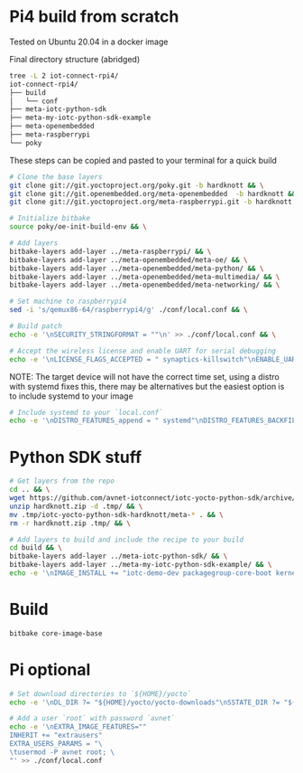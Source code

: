 # Pi4 build from scratch

Tested on Ubuntu 20.04 in a docker image

Final directory structure (abridged)
```bash
tree -L 2 iot-connect-rpi4/
iot-connect-rpi4/
├── build
│   └── conf
├── meta-iotc-python-sdk
├── meta-my-iotc-python-sdk-example
├── meta-openembedded
├── meta-raspberrypi
└── poky
```

These steps can be copied and pasted to your terminal for a quick build

```bash
# Clone the base layers
git clone git://git.yoctoproject.org/poky.git -b hardknott && \
git clone git://git.openembedded.org/meta-openembedded  -b hardknott && \
git clone git://git.yoctoproject.org/meta-raspberrypi.git -b hardknott && \

# Initialize bitbake
source poky/oe-init-build-env && \

# Add layers
bitbake-layers add-layer ../meta-raspberrypi/ && \
bitbake-layers add-layer ../meta-openembedded/meta-oe/ && \
bitbake-layers add-layer ../meta-openembedded/meta-python/ && \
bitbake-layers add-layer ../meta-openembedded/meta-multimedia/ && \
bitbake-layers add-layer ../meta-openembedded/meta-networking/ && \

# Set machine to raspberrypi4
sed -i 's/qemux86-64/raspberrypi4/g' ./conf/local.conf && \

# Build patch
echo -e '\nSECURITY_STRINGFORMAT = ""\n' >> ./conf/local.conf && \

# Accept the wireless license and enable UART for serial debugging
echo -e '\nLICENSE_FLAGS_ACCEPTED = " synaptics-killswitch"\nENABLE_UART = "1"\n' >> ./conf/local.conf
```

NOTE:
The target device will not have the correct time set, using a distro with systemd fixes this, there may be alternatives but the easiest option is to include systemd to your image

```bash
# Include systemd to your `local.conf`
echo -e '\nDISTRO_FEATURES_append = " systemd"\nDISTRO_FEATURES_BACKFILL_CONSIDERED += " sysvinit"\nVIRTUAL-RUNTIME_init_manager = " systemd"\nVIRTUAL-RUNTIME_initscripts = " systemd-compat-units"\n' >> ./conf/local.conf
```

# Python SDK stuff

```bash
# Get layers from the repo
cd .. && \
wget https://github.com/avnet-iotconnect/iotc-yocto-python-sdk/archive/refs/heads/hardknott.zip && \
unzip hardknott.zip -d .tmp/ && \
mv .tmp/iotc-yocto-python-sdk-hardknott/meta-* . && \
rm -r hardknott.zip .tmp/ && \

# Add layers to build and include the recipe to your build
cd build && \
bitbake-layers add-layer ../meta-iotc-python-sdk/ && \
bitbake-layers add-layer ../meta-my-iotc-python-sdk-example/ && \
echo -e '\nIMAGE_INSTALL += "iotc-demo-dev packagegroup-core-boot kernel-modules nano"' >> ./conf/local.conf 
```

# Build

```bash
bitbake core-image-base
```

# Pi optional

```bash
# Set download directories to `${HOME}/yocto`
echo -e '\nDL_DIR ?= "${HOME}/yocto/yocto-downloads"\nSSTATE_DIR ?= "${HOME}/yocto/yocto-sstate-cache"\nSSTATE_MIRRORS ?= "file://.* http://sstate.yoctoproject.org/3.1.15/PATH;downloadfilename=PATH"' >> ./conf/local.conf
```

```bash
# Add a user `root` with password `avnet`
echo -e '\nEXTRA_IMAGE_FEATURES=""
INHERIT += "extrausers"
EXTRA_USERS_PARAMS = "\ 
\tusermod -P avnet root; \ 
"' >> ./conf/local.conf 
```
